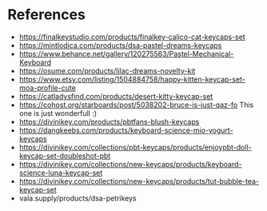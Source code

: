 # References

- https://finalkeystudio.com/products/finalkey-calico-cat-keycaps-set
- https://mintlodica.com/products/dsa-pastel-dreams-keycaps
- https://www.behance.net/gallery/120275563/Pastel-Mechanical-Keyboard
- https://osume.com/products/lilac-dreams-novelty-kit
- https://www.etsy.com/listing/1504884758/happy-kitten-keycap-set-moa-profile-cute
- https://catladysfind.com/products/desert-kitty-keycap-set
- https://cohost.org/starboards/post/5038202-bruce-is-just-qaz-fo
  This one is just wonderfull :)
- https://divinikey.com/products/pbtfans-blush-keycaps
- https://dangkeebs.com/products/keyboard-science-mio-yogurt-keycaps
- https://divinikey.com/collections/pbt-keycaps/products/enjoypbt-doll-keycap-set-doubleshot-pbt
- https://divinikey.com/collections/new-keycaps/products/keyboard-science-luna-keycap-set
- https://divinikey.com/collections/new-keycaps/products/tut-bubble-tea-keycap-set
- vala.supply/products/dsa-petrikeys
